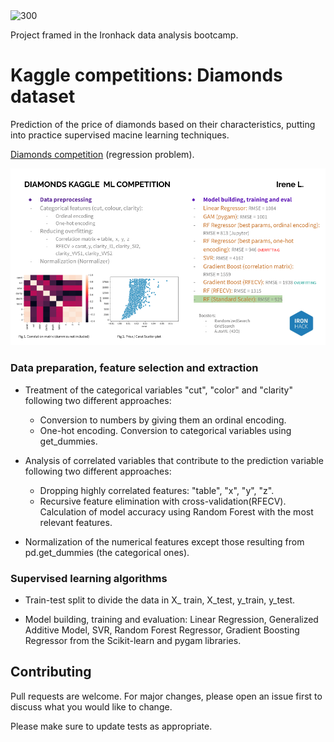 <img src=https://secure.meetupstatic.com/photos/event/9/2/1/1/600_475297393.jpeg alt="300" width="350"/>

Project framed in the Ironhack data analysis bootcamp.

# Kaggle competitions: Diamonds dataset


Prediction of the price of diamonds based on their characteristics, putting into practice supervised macine learning techniques.

[Diamonds competition](https://www.kaggle.com/c/diamonds-datamad0120/overview/description) (regression problem).



<img src=https://github.com/ireneisdoomed/Diamonds_ML/blob/master/IreneLS_Diamonds.png alt="400" width="700"/>

### Data preparation, feature selection and extraction

 *  Treatment of the categorical variables "cut", "color" and "clarity" following two different approaches:
    - Conversion to numbers by giving them an ordinal encoding.
    - One-hot encoding. Conversion to categorical variables using get_dummies.

* Analysis of correlated variables that contribute to the prediction variable following two different approaches:
    - Dropping highly correlated features: "table", "x", "y", "z".
    - Recursive feature elimination with cross-validation(RFECV). Calculation of model accuracy using Random Forest with the most relevant features.

* Normalization of the numerical features except those resulting from pd.get_dummies (the categorical ones).

### Supervised learning algorithms

* Train-test split to divide the data in X_ train, X_test, y_train, y_test.

* Model building, training and evaluation: Linear Regression, Generalized Additive Model, SVR, Random Forest Regressor, Gradient Boosting Regressor from the Scikit-learn and pygam libraries.

## Contributing

Pull requests are welcome. For major changes, please open an issue first to discuss what you would like to change.

Please make sure to update tests as appropriate.
